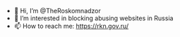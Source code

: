 - 👋 Hi, I’m @TheRoskomnadzor
- 👀 I’m interested in blocking abusing websites in Russia
- 📫 How to reach me: https://rkn.gov.ru/

<!---
TheRoskomnadzor/TheRoskomnadzor is a ✨ special ✨ repository because its `README.md` (this file) appears on your GitHub profile.
You can click the Preview link to take a look at your changes.
--->
